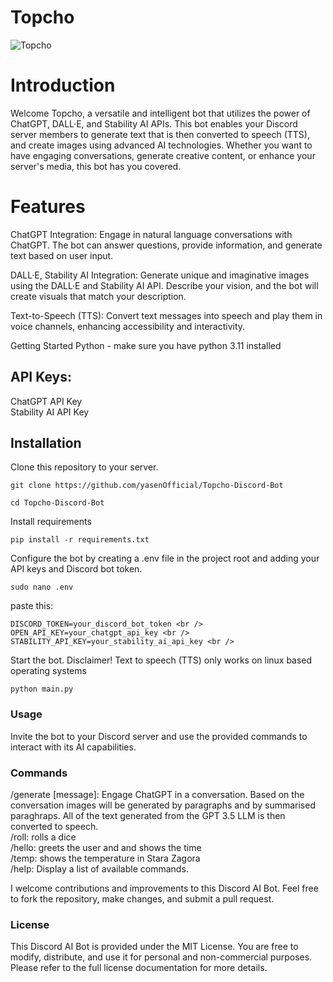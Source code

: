 # Topcho
![Topcho](https://github.com/yasenOfficial/Topcho-Discord-Bot/blob/main/discordbot.png)

# Introduction
Welcome Topcho, a versatile and intelligent bot that utilizes the power of ChatGPT, DALL·E, and Stability AI APIs. This bot enables your Discord server members to generate text that is then converted to speech (TTS), and create images using advanced AI technologies. Whether you want to have engaging conversations, generate creative content, or enhance your server's media, this bot has you covered.

# Features
ChatGPT Integration: Engage in natural language conversations with ChatGPT. The bot can answer questions, provide information, and generate text based on user input.

DALL·E, Stability AI Integration: Generate unique and imaginative images using the DALL·E and Stability AI API. Describe your vision, and the bot will create visuals that match your description.

Text-to-Speech (TTS): Convert text messages into speech and play them in voice channels, enhancing accessibility and interactivity.

Getting Started
Python - make sure you have python 3.11 installed

## API Keys:

ChatGPT API Key <br />
Stability AI API Key <br />

## Installation

Clone this repository to your server.
```
git clone https://github.com/yasenOfficial/Topcho-Discord-Bot
```


```
cd Topcho-Discord-Bot
```

Install requirements

```
pip install -r requirements.txt
```

Configure the bot by creating a .env file in the project root and adding your API keys and Discord bot token.


```
sudo nano .env
```
paste this:

```
DISCORD_TOKEN=your_discord_bot_token <br />
OPEN_API_KEY=your_chatgpt_api_key <br />
STABILITY_API_KEY=your_stability_ai_api_key <br />
```

Start the bot. Disclaimer! Text to speech (TTS) only works on linux based operating systems

```
python main.py
```

### Usage
Invite the bot to your Discord server and use the provided commands to interact with its AI capabilities.

### Commands
/generate [message]: Engage ChatGPT in a conversation. Based on the conversation images will be generated by paragraphs and by summarised paraghraps. All of the text generated from the GPT 3.5 LLM is then converted to speech.  <br />
/roll: rolls a dice  <br />
/hello: greets the user and  and shows the time  <br />
/temp: shows the temperature in Stara Zagora  <br />
/help: Display a list of available commands.  <br />

I welcome contributions and improvements to this Discord AI Bot. Feel free to fork the repository, make changes, and submit a pull request.

### License
This Discord AI Bot is provided under the MIT License. You are free to modify, distribute, and use it for personal and non-commercial purposes. Please refer to the full license documentation for more details.
